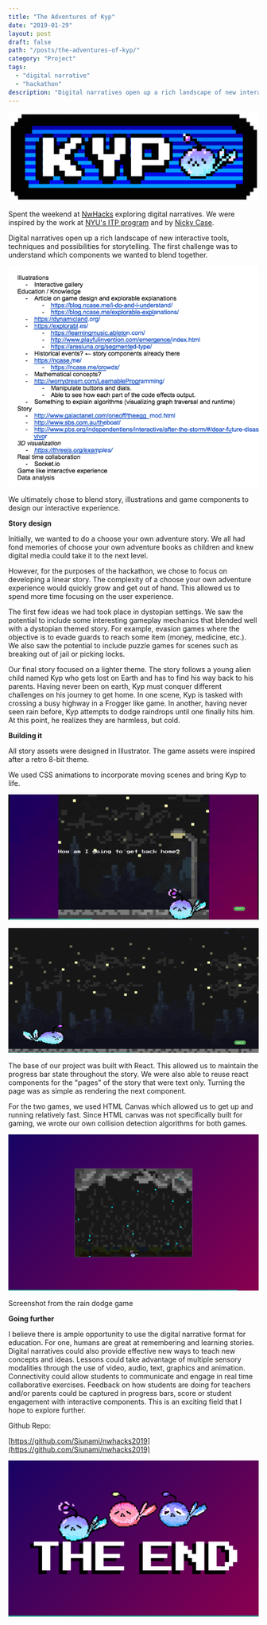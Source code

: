 ```yaml
---
title: "The Adventures of Kyp"
date: "2019-01-29"
layout: post
draft: false
path: "/posts/the-adventures-of-kyp/"
category: "Project"
tags:
  - "digital narrative"
  - "hackathon"
description: "Digital narratives open up a rich landscape of new interactive tools, techniques and possibilities for storytelling."
---
```


![](kyp_title-1-1024x367.png)

Spent the weekend at [NwHacks](https://www.nwhacks.io/) exploring digital narratives. We were inspired by the work at [NYU's ITP program](https://itp.nyu.edu/ranch/projects/) and by [Nicky Case](https://ncase.me/).

Digital narratives open up a rich landscape of new interactive tools, techniques and possibilities for storytelling. The first challenge was to understand which components we wanted to blend together.

![](Screen-Shot-2019-01-28-at-6.25.56-PM.png)

We ultimately chose to blend story, illustrations and game components to design our interactive experience.

**Story design**

Initially, we wanted to do a choose your own adventure story. We all had fond memories of choose your own adventure books as children and knew digital media could take it to the next level.

However, for the purposes of the hackathon, we chose to focus on developing a linear story. The complexity of a choose your own adventure experience would quickly grow and get out of hand. This allowed us to spend more time focusing on the user experience.

The first few ideas we had took place in dystopian settings. We saw the potential to include some interesting gameplay mechanics that blended well with a dystopian themed story. For example, evasion games where the objective is to evade guards to reach some item (money, medicine, etc.). We also saw the potential to include puzzle games for scenes such as breaking out of jail or picking locks.

Our final story focused on a lighter theme. The story follows a young alien child named Kyp who gets lost on Earth and has to find his way back to his parents. Having never been on earth, Kyp must conquer different challenges on his journey to get home. In one scene, Kyp is tasked with crossing a busy highway in a Frogger like game. In another, having never seen rain before, Kyp attempts to dodge raindrops until one finally hits him. At this point, he realizes they are harmless, but cold.

**Building it**

All story assets were designed in Illustrator. The game assets were inspired after a retro 8-bit theme.

We used CSS animations to incorporate moving scenes and bring Kyp to life.

![](ezgif.com-optimize.gif)

![](ezgif.com-resize.gif)

The base of our project was built with React. This allowed us to maintain the progress bar state throughout the story. We were also able to reuse react components for the "pages" of the story that were text only. Turning the page was as simple as rendering the next component.

For the two games, we used HTML Canvas which allowed us to get up and running relatively fast. Since HTML canvas was not specifically built for gaming, we wrote our own collision detection algorithms for both games.

![](Screen-Shot-2019-01-28-at-4.29.59-PM-1024x638.png)

Screenshot from the rain dodge game

**Going further**

I believe there is ample opportunity to use the digital narrative format for education. For one, humans are great at remembering and learning stories. Digital narratives could also provide effective new ways to teach new concepts and ideas. Lessons could take advantage of multiple sensory modalities through the use of video, audio, text, graphics and animation. Connectivity could allow students to communicate and engage in real time collaborative exercises. Feedback on how students are doing for teachers and/or parents could be captured in progress bars, score or student engagement with interactive components. This is an exciting field that I hope to explore further.

Github Repo:

[https://github.com/Siunami/nwhacks2019](https://github.com/Siunami/nwhacks2019)

![](Screen-Shot-2019-01-28-at-4.29.20-PM-1024x639.png)
